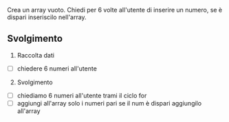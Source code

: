 Crea un array vuoto.
Chiedi per 6 volte all'utente di inserire un numero,
se è dispari inseriscilo nell'array.

## Svolgimento

1. Raccolta dati
- [ ] chiedere 6 numeri all'utente

2. Svolgimento

- [ ] chiediamo 6 numeri all'utente trami il ciclo for
- [ ] aggiungi all'array solo i numeri pari
    se il num è dispari 
        aggiungilo all'array